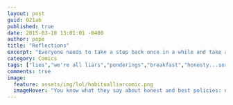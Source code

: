 ```yaml
---
layout: post
guid: 021ab
published: true
date: 2015-03-10 13:01:01 -0400
author: pope
title: "Reflections"
excerpt: "Everyone needs to take a step back once in a while and take an honest look at themselves. Well, not like, too honest. That\'d just be weird."
category: Comics
tags: ["lies","we're all liars","ponderings","breakfast","honesty...sort of","realism"]
comments: true 
image:
  feature: assets/img/lol/habitualliarcomic.png
  imageHover: "You know what they say about honest and best policies: never cross the streams."
---
```


